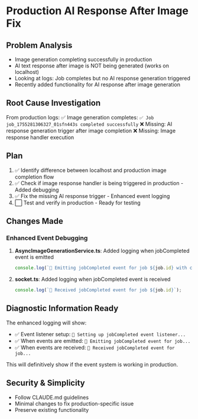 # Production AI Response After Image Fix

## Problem Analysis
- Image generation completing successfully in production
- AI text response after image is NOT being generated (works on localhost)
- Looking at logs: Job completes but no AI response generation triggered
- Recently added functionality for AI response after image generation

## Root Cause Investigation
From production logs:
✅ Image generation completes: `✅ Job job_1755281306327_01sfn443s completed successfully`
❌ Missing: AI response generation trigger after image completion
❌ Missing: Image response handler execution

## Plan
1. ✅ Identify difference between localhost and production image completion flow
2. ✅ Check if image response handler is being triggered in production - Added debugging
3. ✅ Fix the missing AI response trigger - Enhanced event logging
4. ⬜ Test and verify in production - Ready for testing

## Changes Made
### Enhanced Event Debugging
1. **AsyncImageGenerationService.ts**: Added logging when jobCompleted event is emitted
   ```typescript
   console.log(`🎯 Emitting jobCompleted event for job ${job.id} with characterId: ${job.request.characterId}`);
   ```

2. **socket.ts**: Added logging when jobCompleted event is received
   ```typescript
   console.log(`🎯 Received jobCompleted event for job ${job.id}`);
   ```

## Diagnostic Information Ready
The enhanced logging will show:
- ✅ Event listener setup: `🎯 Setting up jobCompleted event listener...`
- ✅ When events are emitted: `🎯 Emitting jobCompleted event for job...`
- ✅ When events are received: `🎯 Received jobCompleted event for job...`

This will definitively show if the event system is working in production.

## Security & Simplicity
- Follow CLAUDE.md guidelines
- Minimal changes to fix production-specific issue
- Preserve existing functionality
